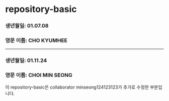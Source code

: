 # repository-basic

### 생년월일: 01.07.08
### 영문 이름: CHO KYUMHEE
---
### 생년월일: 01.11.24  
### 영문 이름: CHOI MIN SEONG
이 repository-basic은 collaborator minseong124123123가 추가로 수정한 부분입니다.
